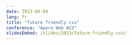 ```yaml
---
date: 2013-04-04
lang: fr
title: "future friendly css"
conference: "Apero Web #23"
slidesEmbed: /slides/2013/future-friendly-css/
---
```

